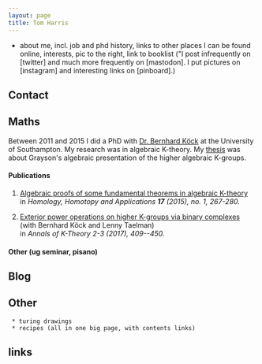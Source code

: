 ```yaml
---
layout: page
title: Tom Harris
---
```




* about me, incl. job and phd history, links to other places I can be found online, interests, pic to the right, link to booklist
     ("I post infrequently on [twitter] and much more frequently on [mastodon]. I put pictures on [instagram] and interesting links on [pinboard].)

## Contact

## Maths
Between 2011 and 2015 I did a PhD with [Dr. Bernhard K&ouml;ck](http://www.southampton.ac.uk/maths/about/staff/bk2.page) at the University of Southampton. My research was in algebraic K-theory. My [thesis](/assets/files/thesis.pdf) was about Grayson's algebraic presentation of the higher algebraic K-groups.

#### Publications
1. [Algebraic proofs of some fundamental theorems in algebraic K-theory](/assets/files/FundamentalTheoremsAlgebraicKtheory.pdf)  
in *Homology, Homotopy and Applications **17** (2015), no. 1, 267-280.*

2. [Exterior power operations on higher K-groups via binary complexes](/assets/files/ExteriorPowersBinaryComplexes.pdf)  
(with Bernhard K&ouml;ck and Lenny Taelman)  
in *Annals of K-Theory 2-3 (2017), 409--450.*
#### Other (ug seminar, pisano)
## Blog
## Other
     * turing drawings
     * recipes (all in one big page, with contents links)
## links
